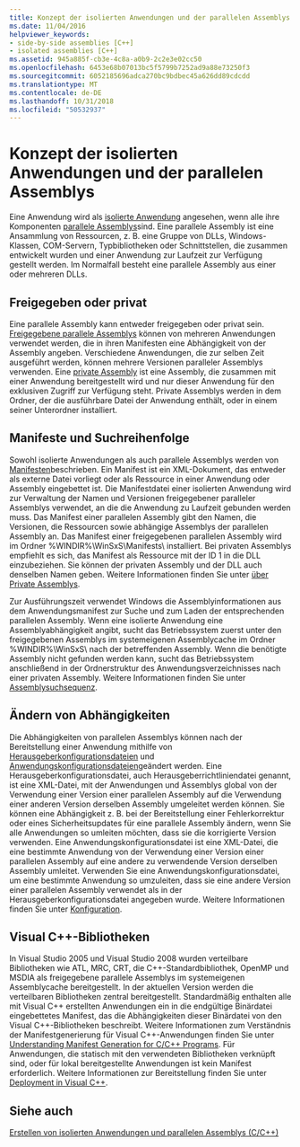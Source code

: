 ```yaml
---
title: Konzept der isolierten Anwendungen und der parallelen Assemblys
ms.date: 11/04/2016
helpviewer_keywords:
- side-by-side assemblies [C++]
- isolated assemblies [C++]
ms.assetid: 945a885f-cb3e-4c8a-a0b9-2c2e3e02cc50
ms.openlocfilehash: 6453e68b07013bc5f5799b7252ad9a88e73250f3
ms.sourcegitcommit: 6052185696adca270bc9bdbec45a626dd89cdcdd
ms.translationtype: MT
ms.contentlocale: de-DE
ms.lasthandoff: 10/31/2018
ms.locfileid: "50532937"
---
```

# <a name="concepts-of-isolated-applications-and-side-by-side-assemblies"></a>Konzept der isolierten Anwendungen und der parallelen Assemblys

Eine Anwendung wird als [isolierte Anwendung](/windows/desktop/SbsCs/isolated-applications) angesehen, wenn alle ihre Komponenten [parallele Assemblys](/windows/desktop/SbsCs/about-side-by-side-assemblies-)sind. Eine parallele Assembly ist eine Ansammlung von Ressourcen, z. B. eine Gruppe von DLLs, Windows-Klassen, COM-Servern, Typbibliotheken oder Schnittstellen, die zusammen entwickelt wurden und einer Anwendung zur Laufzeit zur Verfügung gestellt werden. Im Normalfall besteht eine parallele Assembly aus einer oder mehreren DLLs.

## <a name="shared-or-private"></a>Freigegeben oder privat

Eine parallele Assembly kann entweder freigegeben oder privat sein. [Freigegebene parallele Assemblys](https://msdn.microsoft.com/library/aa375996.aspx) können von mehreren Anwendungen verwendet werden, die in ihren Manifesten eine Abhängigkeit von der Assembly angeben. Verschiedene Anwendungen, die zur selben Zeit ausgeführt werden, können mehrere Versionen paralleler Assemblys verwenden. Eine [private Assembly](/windows/desktop/SbsCs/about-private-assemblies-) ist eine Assembly, die zusammen mit einer Anwendung bereitgestellt wird und nur dieser Anwendung für den exklusiven Zugriff zur Verfügung steht. Private Assemblys werden in dem Ordner, der die ausführbare Datei der Anwendung enthält, oder in einem seiner Unterordner installiert.

## <a name="manifests-and-search-order"></a>Manifeste und Suchreihenfolge

Sowohl isolierte Anwendungen als auch parallele Assemblys werden von [Manifesten](https://msdn.microsoft.com/library/aa375365)beschrieben. Ein Manifest ist ein XML-Dokument, das entweder als externe Datei vorliegt oder als Ressource in einer Anwendung oder Assembly eingebettet ist. Die Manifestdatei einer isolierten Anwendung wird zur Verwaltung der Namen und Versionen freigegebener paralleler Assemblys verwendet, an die die Anwendung zu Laufzeit gebunden werden muss. Das Manifest einer parallelen Assembly gibt den Namen, die Versionen, die Ressourcen sowie abhängige Assemblys der parallelen Assembly an. Das Manifest einer freigegebenen parallelen Assembly wird im Ordner %WINDIR%\WinSxS\Manifests\ installiert. Bei privaten Assemblys empfiehlt es sich, das Manifest als Ressource mit der ID 1 in die DLL einzubeziehen. Sie können der privaten Assembly und der DLL auch denselben Namen geben. Weitere Informationen finden Sie unter [über Private Assemblys](/windows/desktop/SbsCs/about-private-assemblies-).

Zur Ausführungszeit verwendet Windows die Assemblyinformationen aus dem Anwendungsmanifest zur Suche und zum Laden der entsprechenden parallelen Assembly. Wenn eine isolierte Anwendung eine Assemblyabhängigkeit angibt, sucht das Betriebssystem zuerst unter den freigegebenen Assemblys im systemeigenen Assemblycache im Ordner %WINDIR%\WinSxS\ nach der betreffenden Assembly. Wenn die benötigte Assembly nicht gefunden werden kann, sucht das Betriebssystem anschließend in der Ordnerstruktur des Anwendungsverzeichnisses nach einer privaten Assembly. Weitere Informationen finden Sie unter [Assemblysuchsequenz](/windows/desktop/SbsCs/assembly-searching-sequence).

## <a name="changing-dependencies"></a>Ändern von Abhängigkeiten

Die Abhängigkeiten von parallelen Assemblys können nach der Bereitstellung einer Anwendung mithilfe von [Herausgeberkonfigurationsdateien](/windows/desktop/SbsCs/publisher-configuration-files) und [Anwendungskonfigurationsdateien](/windows/desktop/SbsCs/application-configuration-files)geändert werden. Eine Herausgeberkonfigurationsdatei, auch Herausgeberrichtliniendatei genannt, ist eine XML-Datei, mit der Anwendungen und Assemblys global von der Verwendung einer Version einer parallelen Assembly auf die Verwendung einer anderen Version derselben Assembly umgeleitet werden können. Sie können eine Abhängigkeit z. B. bei der Bereitstellung einer Fehlerkorrektur oder eines Sicherheitsupdates für eine parallele Assembly ändern, wenn Sie alle Anwendungen so umleiten möchten, dass sie die korrigierte Version verwenden. Eine Anwendungskonfigurationsdatei ist eine XML-Datei, die eine bestimmte Anwendung von der Verwendung einer Version einer parallelen Assembly auf eine andere zu verwendende Version derselben Assembly umleitet. Verwenden Sie eine Anwendungskonfigurationsdatei, um eine bestimmte Anwendung so umzuleiten, dass sie eine andere Version einer parallelen Assembly verwendet als in der Herausgeberkonfigurationsdatei angegeben wurde. Weitere Informationen finden Sie unter [Konfiguration](/windows/desktop/SbsCs/configuration).

## <a name="visual-c-libraries"></a>Visual C++-Bibliotheken

In Visual Studio 2005 und Visual Studio 2008 wurden verteilbare Bibliotheken wie ATL, MRC, CRT, die C++-Standardbibliothek, OpenMP und MSDIA als freigegebene parallele Assemblys im systemeigenen Assemblycache bereitgestellt. In der aktuellen Version werden die verteilbaren Bibliotheken zentral bereitgestellt. Standardmäßig enthalten alle mit Visual C++ erstellten Anwendungen ein in die endgültige Binärdatei eingebettetes Manifest, das die Abhängigkeiten dieser Binärdatei von den Visual C++-Bibliotheken beschreibt. Weitere Informationen zum Verständnis der Manifestgenerierung für Visual C++-Anwendungen finden Sie unter [Understanding Manifest Generation for C/C++ Programs](../build/understanding-manifest-generation-for-c-cpp-programs.md). Für Anwendungen, die statisch mit den verwendeten Bibliotheken verknüpft sind, oder für lokal bereitgestellte Anwendungen ist kein Manifest erforderlich. Weitere Informationen zur Bereitstellung finden Sie unter [Deployment in Visual C++](../ide/deployment-in-visual-cpp.md).

## <a name="see-also"></a>Siehe auch

[Erstellen von isolierten Anwendungen und parallelen Assemblys (C/C++)](../build/building-c-cpp-isolated-applications-and-side-by-side-assemblies.md)
